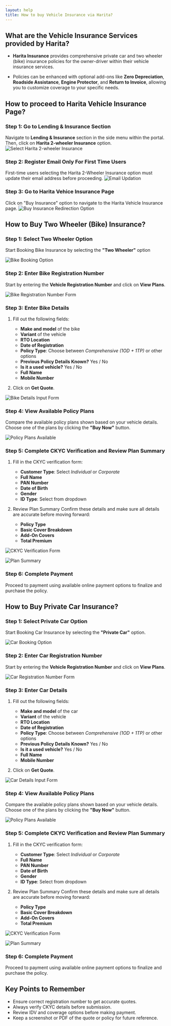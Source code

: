 ```yaml
---
layout: help
title: How to buy Vehicle Insurance via Harita?
---
```


## What are the Vehicle Insurance Services provided by Harita?
- **Harita Insurance** provides comprehensive private car and two wheeler (bike) insurance policies for the owner-driver within their vehicle insurance services.

- Policies can be enhanced with optional add-ons like **Zero Depreciation**, **Roadside Assistance**, **Engine Protector**, and **Return to Invoice**, allowing you to customize coverage to your specific needs.

## How to proceed to Harita Vehicle Insurance Page?

### Step 1: Go to Lending & Insurance Section
Navigate to **Lending & Insurance** section in the side menu within the portal. Then, click on **Harita 2-wheeler Insurance** option.
![Select Harita 2-wheeler Insurance](../images/help/harita-guide/Lending&Insurance_twowheeleroption.png)

### Step 2: Register Email Only For First Time Users
First-time users selecting the Harita 2-Wheeler Insurance option must update their email address before proceeding.
![Email Updation](../images/help/harita-guide/EmailEntryFirstTimeUsers.png)

### Step 3: Go to Harita Vehice Insurance Page
Click on "Buy Insurance" option to navigate to the Harita Vehicle Insurance page.
![Buy Insurance Redirection Option](../images/help/harita-guide/redirection_link.png)

## How to Buy Two Wheeler (Bike) Insurance?

### Step 1: Select Two Wheeler Option
Start Booking Bike Insurance by selecting the **"Two Wheeler"** option

![Bike Booking Option](../images/help/harita-guide/TwoWheelerOption.png)

### Step 2: Enter Bike Registration Number
Start by entering the **Vehicle Registration Number** and click on **View Plans**.

![Bike Registration Number Form](../images/help/harita-guide/CarNumber.png)

### Step 3: Enter Bike Details

1. Fill out the following fields:
   - **Make and model** of the bike
   - **Variant** of the vehicle
   - **RTO Location**
   - **Date of Registration**
   - **Policy Type**: Choose between *Comprehensive (1OD + 1TP)* or other options
   - **Previous Policy Details Known?** Yes / No
   - **Is it a used vehicle?** Yes / No
   - **Full Name**
   - **Mobile Number**

2. Click on **Get Quote**.

![Bike Details Input Form](../images/help/harita-guide/bike-details-form.png)

### Step 4: View Available Policy Plans
Compare the available policy plans shown based on your vehicle details. Choose one of the plans by clicking the **"Buy Now"** button.

![Policy Plans Available](../images/help/harita-guide/BikeInsurance_AvailableOption.png)

### Step 5: Complete CKYC Verification and Review Plan Summary

1. Fill in the CKYC verification form:
    - **Customer Type**: Select *Individual* or *Corporate*
    - **Full Name**
    - **PAN Number**
    - **Date of Birth**
    - **Gender**
    - **ID Type**: Select from dropdown

2. Review Plan Summary
Confirm these details and make sure all details are accurate before moving forward:
    - **Policy Type**
    - **Basic Cover Breakdown**
    - **Add-On Covers**
    - **Total Premium**

![CKYC Verification Form](../images/help/harita-guide/Bike_Verification.png)

![Plan Summary](../images/help/harita-guide/Bike_Summary.png)

### Step 6: Complete Payment
Proceed to payment using available online payment options to finalize and purchase the policy.

## How to Buy Private Car Insurance?

### Step 1: Select Private Car Option
Start Booking Car Insurance by selecting the **"Private Car"** option.

![Car Booking Option](../images/help/harita-guide/FourWheelerOption.png)

### Step 2: Enter Car Registration Number
Start by entering the **Vehicle Registration Number** and click on **View Plans**.

![Car Registration Number Form](../images/help/harita-guide/CarNumber.png)

### Step 3: Enter Car Details

1. Fill out the following fields:
    - **Make and model** of the car
    - **Variant** of the vehicle
    - **RTO Location**
    - **Date of Registration**
    - **Policy Type**: Choose between *Comprehensive (1OD + 1TP)* or other options
    - **Previous Policy Details Known?** Yes / No
    - **Is it a used vehicle?** Yes / No
    - **Full Name**
    - **Mobile Number**

2. Click on **Get Quote**.

![Car Details Input Form](../images/help/harita-guide/car-details-form.png)

### Step 4: View Available Policy Plans
Compare the available policy plans shown based on your vehicle details. Choose one of the plans by clicking the **"Buy Now"** button.

![Policy Plans Available](../images/help/harita-guide/CarInsurance_AvailableOptions.png)

### Step 5: Complete CKYC Verification and Review Plan Summary

1. Fill in the CKYC verification form:
    - **Customer Type**: Select *Individual* or *Corporate*
    - **Full Name**
    - **PAN Number**
    - **Date of Birth**
    - **Gender**
    - **ID Type**: Select from dropdown

2. Review Plan Summary
Confirm these details and make sure all details are accurate before moving forward:
    - **Policy Type**
    - **Basic Cover Breakdown**
    - **Add-On Covers**
    - **Total Premium**

![CKYC Verification Form](../images/help/harita-guide/Car_Verification.png)

![Plan Summary](../images/help/harita-guide/Car_Summary.png)

### Step 6: Complete Payment
Proceed to payment using available online payment options to finalize and purchase the policy.

## Key Points to Remember

- Ensure correct registration number to get accurate quotes.
- Always verify CKYC details before submission.
- Review IDV and coverage options before making payment.
- Keep a screenshot or PDF of the quote or policy for future reference.